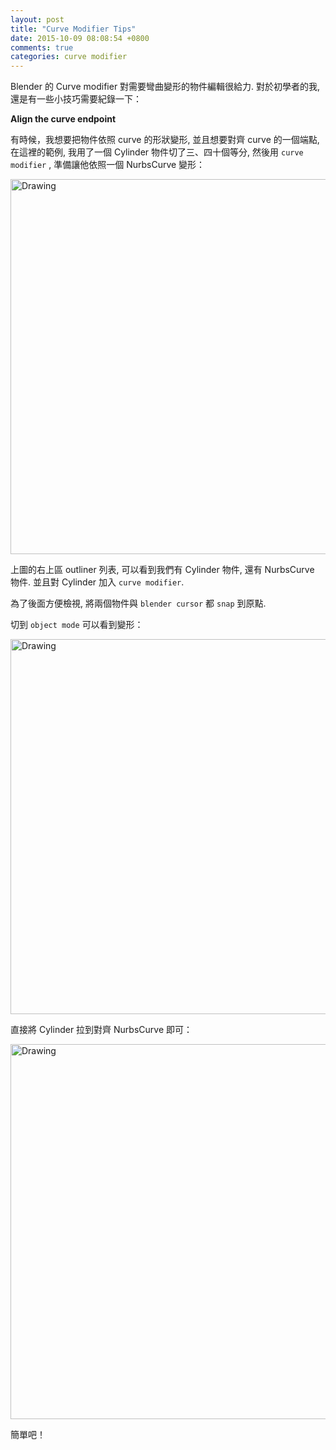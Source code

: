 ```yaml
---
layout: post
title: "Curve Modifier Tips"
date: 2015-10-09 08:08:54 +0800
comments: true
categories: curve modifier
---
```


Blender 的 Curve modifier 對需要彎曲變形的物件編輯很給力. 對於初學者的我, 還是有一些小技巧需要紀錄一下：
<!--More-->
**Align the curve endpoint**

有時候，我想要把物件依照 curve 的形狀變形, 並且想要對齊 curve 的一個端點,
在這裡的範例, 我用了一個 Cylinder 物件切了三、四十個等分, 然後用 `curve modifier` , 準備讓他依照一個 NurbsCurve 變形：

<img src="http://coding-addict.com/pictures/blender/curve-prepare-objects.png" alt="Drawing" style="width: 600px;"/>


上圖的右上區 outliner 列表, 可以看到我們有 Cylinder 物件, 還有 NurbsCurve 物件. 並且對 Cylinder 加入 `curve modifier`.

為了後面方便檢視, 將兩個物件與 `blender cursor` 都 `snap` 到原點.

切到 `object mode` 可以看到變形：

<img src="http://coding-addict.com/pictures/blender/curve-after-applying-modifier.png" alt="Drawing" style="width: 600px;"/>

直接將 Cylinder 拉到對齊 NurbsCurve 即可：

<img src="http://coding-addict.com/pictures/blender/curve-adjust-to-curve-endpoint.png" alt="Drawing" style="width: 600px;"/>


簡單吧！





